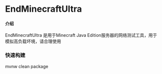 # EndMinecraftUltra

#### 介绍
EndMinecraftUltra 是用于Minecraft Java Edition服务器的网络测试工具，用于模拟高负载坏境，请合理使用

### 快速构建
mvnw clean package